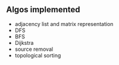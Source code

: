 ## Algos implemented
* adjacency list and matrix representation
* DFS
* BFS
* Dijkstra
* source removal
* topological sorting
